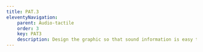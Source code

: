 ```yaml
---
title: PAT.3
eleventyNavigation:
    parent: Audio-tactile
    order: 3
    key: PAT3
    description: Design the graphic so that sound information is easy to add or change, and easy for blind students to access.
---
```

